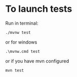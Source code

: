 # To launch tests

Run in terminal:
```
./mvnw test
```
or for windows
```
.\mvnw.cmd test
```
or if you have mvn configured
```
mvn test
```


